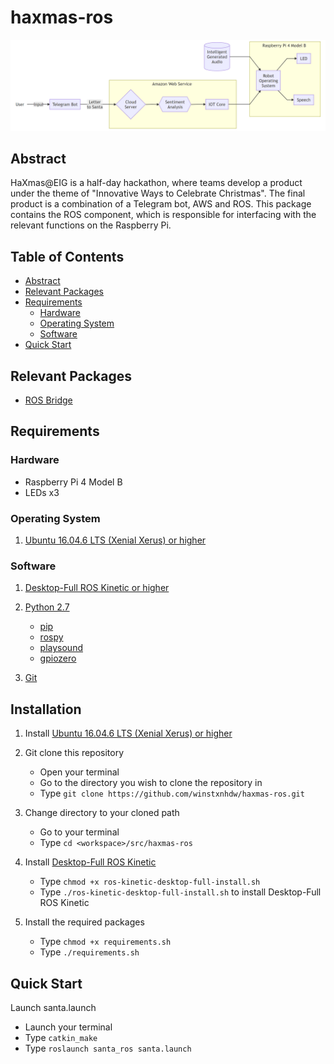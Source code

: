 # haxmas-ros
![Block Diagram](https://github.com/winstxnhdw/haxmas-ros/blob/main/screenshots/block.PNG)

## Abstract
HaXmas@EIG is a half-day hackathon, where teams develop a product under the theme of "Innovative Ways to Celebrate Christmas". The final product is a combination of a Telegram bot, AWS and ROS. This package contains the ROS component, which is responsible for interfacing with the relevant functions on the Raspberry Pi.

## Table of Contents
- [Abstract](#Abstract)
- [Relevant Packages](#Relevant-Packages)
- [Requirements](#Requirements)
  - [Hardware](#Hardware)
  - [Operating System](#Operating-System)
  - [Software](#Software)
- [Quick Start](#Quick-Start)


## Relevant Packages
- [ROS Bridge](https://github.com/khayliang/haxmas-bridge)

## Requirements
### Hardware
- Raspberry Pi 4 Model B
- LEDs x3

### Operating System
1. [Ubuntu 16.04.6 LTS (Xenial Xerus) or higher](http://releases.ubuntu.com/16.04/)

### Software
1. [Desktop-Full ROS Kinetic or higher](http://wiki.ros.org/kinetic/Installation/Ubuntu)
	 
2. [Python 2.7](https://www.python.org/download/releases/2.7/)
   - [pip](https://pypi.org/project/pip/)
   - [rospy](http://wiki.ros.org/rospy)
   - [playsound](https://pypi.org/project/playsound/)
   - [gpiozero](https://gpiozero.readthedocs.io/en/stable/installing.html)
   
3. [Git](https://git-scm.com/download/linux)

## Installation
1. Install [Ubuntu 16.04.6 LTS (Xenial Xerus) or higher](http://releases.ubuntu.com/16.04/)

2. Git clone this repository
   - Open your terminal
   - Go to the directory you wish to clone the repository in
   - Type `git clone https://github.com/winstxnhdw/haxmas-ros.git`
   
3. Change directory to your cloned path
   - Go to your terminal
   - Type `cd <workspace>/src/haxmas-ros`
   
4. Install [Desktop-Full ROS Kinetic](http://wiki.ros.org/kinetic/Installation/Ubuntu)
   - Type `chmod +x ros-kinetic-desktop-full-install.sh`
   - Type `./ros-kinetic-desktop-full-install.sh` to install Desktop-Full ROS Kinetic
  
5. Install the required packages
   - Type `chmod +x requirements.sh`
   - Type `./requirements.sh` 

## Quick Start
Launch santa.launch
 - Launch your terminal
 - Type `catkin_make`
 - Type `roslaunch santa_ros santa.launch`
